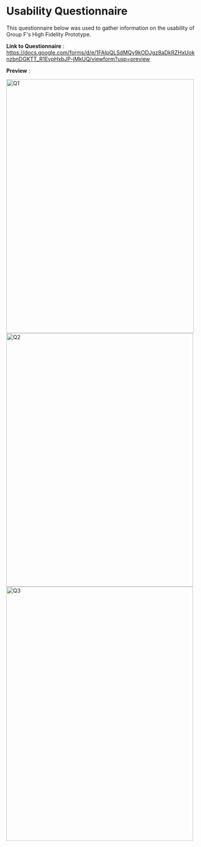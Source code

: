 # Usability Questionnaire  
This questionnaire below was used to gather information on the usability of Group F's High Fidelity Prototype.

**Link to Questionnaire** :   
https://docs.google.com/forms/d/e/1FAIpQLSdMQy9kODJgz8aDkRZHxUoknzbnDGKTT_R1EvpHxbJP-jMkUQ/viewform?usp=preview

**Preview** : 

<img width="495" height="671" alt="Q1" src="https://github.com/user-attachments/assets/854d3175-5ad4-47e0-bc91-fb8aa5075797" /> <br>
<img width="493" height="670" alt="Q2" src="https://github.com/user-attachments/assets/d9688d79-edfe-49d0-830d-ea379a7bcacf" /> <br>
<img width="493" height="672" alt="Q3" src="https://github.com/user-attachments/assets/a118a2d3-b21f-498b-9f6d-f3e6493f99ce" />
